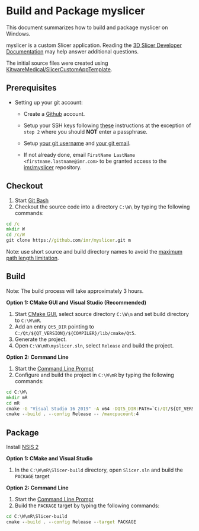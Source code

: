 Build and Package myslicer
==============================

This document summarizes how to build and package myslicer on Windows.

myslicer is a custom Slicer application. Reading the [3D Slicer Developer Documentation](https://slicer.readthedocs.io/en/latest/developer_guide/index.html) may help answer additional questions.

The initial source files were created using [KitwareMedical/SlicerCustomAppTemplate](https://github.com/KitwareMedical/SlicerCustomAppTemplate).

Prerequisites
-------------

* Setting up your git account:

    * Create a [Github](https://github.com) account.

    * Setup your SSH keys following [these](https://help.github.com/articles/generating-ssh-keys) instructions at the
    exception of `step 2` where you should __NOT__ enter a passphrase.

    * Setup [your git username](https://help.github.com/articles/setting-your-username-in-git) and [your git email](https://help.github.com/articles/setting-your-email-in-git).

    * If not already done, email `FirstName LastName <firstname.lastname@imr.com>` to be granted access to
    the [imr/myslicer](https://github.com/imr/myslicer) repository.

Checkout
--------

1. Start [Git Bash](https://help.github.com/articles/set-up-git#need-a-quick-lesson-about-terminalterminalgit-bashthe-command-line)
2. Checkout the source code into a directory `C:\W\` by typing the following commands:

```bat
cd /c
mkdir W
cd /c/W
git clone https://github.com/imr/myslicer.git m
```

Note: use short source and build directory names to avoid the [maximum path length limitation](http://msdn.microsoft.com/en-us/library/windows/desktop/aa365247%28v=vs.85%29.aspx#maxpath).

Build
-----
Note: The build process will take approximately 3 hours.

<b>Option 1: CMake GUI and Visual Studio (Recommended)</b>

1. Start [CMake GUI](https://cmake.org/runningcmake/), select source directory `C:\W\m` and set build directory to `C:\W\mR`.
2. Add an entry `Qt5_DIR` pointing to `C:/Qt/${QT_VERSION}/${COMPILER}/lib/cmake/Qt5`.
2. Generate the project.
3. Open `C:\W\mR\myslicer.sln`, select `Release` and build the project.

<b>Option 2: Command Line</b>

1. Start the [Command Line Prompt](http://windows.microsoft.com/en-us/windows/command-prompt-faq)
2. Configure and build the project in `C:\W\mR` by typing the following commands:

```bat
cd C:\W\
mkdir mR
cd mR
cmake -G "Visual Studio 16 2019" -A x64 -DQt5_DIR:PATH=`C:/Qt/${QT_VERSION}/${COMPILER}/lib/cmake/Qt5 ..\m
cmake --build . --config Release -- /maxcpucount:4
```

Package
-------

Install [NSIS 2](http://sourceforge.net/projects/nsis/files/)

<b>Option 1: CMake and Visual Studio</b>

1. In the `C:\W\mR\Slicer-build` directory, open `Slicer.sln` and build the `PACKAGE` target

<b>Option 2: Command Line</b>

1. Start the [Command Line Prompt](http://windows.microsoft.com/en-us/windows/command-prompt-faq)
2. Build the `PACKAGE` target by typing the following commands:

```bat
cd C:\W\mR\Slicer-build
cmake --build . --config Release --target PACKAGE
```

